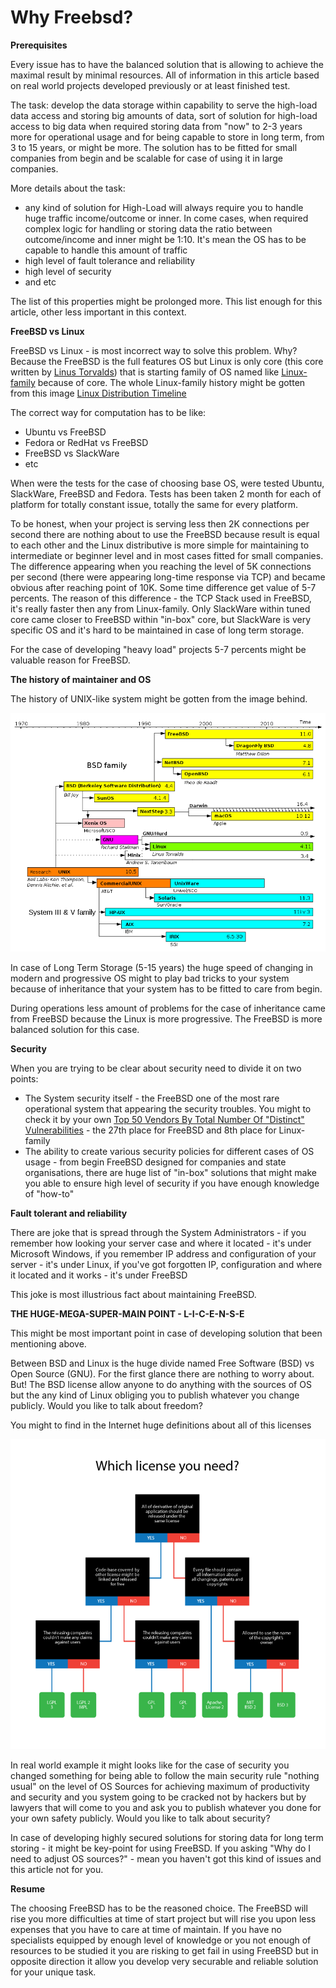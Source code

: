 # Why Freebsd?

**Prerequisites**

Every issue has to have the balanced solution that is allowing to achieve the maximal result by minimal resources. All of information in this article based on real world projects developed previously or at least finished test.

The task: develop the data storage within capability to serve the high-load data access and storing big amounts of data, sort of solution for high-load access to big data when required storing data from "now" to 2-3 years more for operational usage and for being capable to store in long term, from 3 to 15 years, or might be more. The solution has to be fitted for small companies from begin and be scalable for case of using it in large companies.

More details about the task:

* any kind of solution for High-Load will always require you to handle huge traffic income/outcome or inner. In come cases, when required complex logic for handling or storing data the ratio between outcome/income and inner might be 1:10. It's mean the OS has to be capable to handle this amount of traffic
* high level of fault tolerance and reliability
* high level of security
* and etc

The list of this properties might be prolonged more. This list enough for this article, other less important in this context.

**FreeBSD vs Linux**

FreeBSD vs Linux - is most incorrect way to solve this problem. Why? Because the FreeBSD is the full features OS but Linux is only core (this core written by [Linus Torvalds](https://en.wikipedia.org/wiki/Linus_Torvalds)) that is starting family of OS named like [Linux-family](https://en.wikipedia.org/wiki/Linux) because of core. The whole Linux-family history might be gotten from this image [Linux Distribution Timeline](https://en.wikipedia.org/wiki/Linux#/media/File:Linux_Distribution_Timeline.svg)

The correct way for computation has to be like:

* Ubuntu vs FreeBSD
* Fedora or RedHat vs FreeBSD
* FreeBSD vs SlackWare
* etc

When were the tests for the case of choosing base OS, were tested Ubuntu, SlackWare, FreeBSD and Fedora. Tests has been taken 2 month for each of platform for totally constant issue, totally the same for every platform.

To be honest, when your project is serving less then 2K connections per second there are nothing about to use the FreeBSD because result is equal to each other and the Linux distributive is more simple for maintaining to intermediate or beginner level and in most cases fitted for small companies. The difference appearing when you reaching the level of 5K connections per second (there were appearing long-time response via TCP) and became obvious after reaching point of 10K. Some time difference get value of 5-7 percents. The reason of this difference - the TCP Stack used in FreeBSD, it's really faster then any from Linux-family. Only SlackWare within tuned core came closer to FreeBSD within "in-box" core, but SlackWare is very specific OS and it's hard to be maintained in case of long term storage.

For the case of developing "heavy load" projects 5-7 percents might be valuable reason for FreeBSD.

**The history of maintainer and OS**

The history of UNIX-like system might be gotten from the image behind.

![](https://raw.githubusercontent.com/ArboreusSystems/arboreus_articles/master/freebsd/why_freebsd/illustrations/unix_history.png)

In case of Long Term Storage (5-15 years) the huge speed of changing in modern and progressive OS might to play bad tricks to your system because of inheritance that your system has to be fitted to care from begin.

During operations less amount of problems for the case of inheritance came from FreeBSD because the Linux is more progressive. The FreeBSD is more balanced solution for this case.

**Security**

When you are trying to be clear about security need to divide it  on two points:

* The System security itself - the FreeBSD one of the most rare operational system that appearing the security troubles. You might to check it by your own [Top 50 Vendors By Total Number Of "Distinct" Vulnerabilities](https://www.cvedetails.com/top-50-vendors.php?year=0) - the 27th place for FreeBSD and 8th place for Linux-family
* The ability to create various security policies for different cases of OS usage - from begin FreeBSD designed for companies and state organisations, there are huge list of "in-box" solutions that might make you able to ensure high level of security if you have enough knowledge of "how-to"

**Fault tolerant and reliability**

There are joke that is spread through the System Administrators - if you remember how looking your server case and where it located - it's under Microsoft Windows, if you remember IP address and configuration of your server - it's under Linux, if you've got forgotten IP, configuration and where it located and it works - it's under FreeBSD

This joke is most illustrious fact about maintaining FreeBSD.

**THE HUGE-MEGA-SUPER-MAIN POINT - L-I-C-E-N-S-E**

This might be most important point in case of developing solution that been mentioning above.

Between BSD and Linux is the huge divide named Free Software (BSD) vs Open Source (GNU). For the first glance there are nothing to worry about. But! The BSD license allow anyone to do anything with the sources of OS but the any kind of Linux obliging you to publish whatever you change publicly. Would you like to talk about freedom?

You might to find in the Internet huge definitions about all of this licenses

![](https://raw.githubusercontent.com/ArboreusSystems/arboreus_articles/master/freebsd/why_freebsd/illustrations/license_001.png)

In real world example it might looks like for the case of security you changed something for being able to follow the main security rule "nothing usual" on the level of OS Sources for achieving maximum of productivity and security and you system going to be cracked not by hackers but by lawyers that will come to you and ask you to publish whatever you done for your own safety publicly. Would you like to talk about security?

In case of developing highly secured solutions for storing data for long term storing - it might be key-point for using FreeBSD. If you asking "Why do I need to adjust OS sources?" - mean you haven't got this kind of issues and this article not for you.

**Resume**

The choosing FreeBSD has to be the reasoned choice. The FreeBSD will rise you more difficulties at time of start project but will rise you upon less expenses that you have to care at time of maintain. If you have no specialists equipped by enough level of knowledge or you not enough of resources to be studied it you are risking to get fail in using FreeBSD but in opposite direction it allow you develop very securable and reliable solution for your unique task.